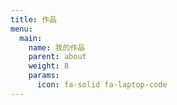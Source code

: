 ```yaml
---
title: 作品
menu:
  main:
    name: 我的作品
    parent: about
    weight: 8
    params:
      icon: fa-solid fa-laptop-code
---
```

